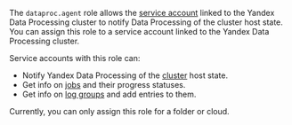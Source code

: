 The `dataproc.agent` role allows the [service account](../../iam/concepts/users/service-accounts.md) linked to the Yandex Data Processing cluster to notify Data Processing of the cluster host state. You can assign this role to a service account linked to the Yandex Data Processing cluster.

Service accounts with this role can:
* Notify Yandex Data Processing of the [cluster](../../data-proc/concepts/index.md#resources) host state.
* Get info on [jobs](../../data-proc/concepts/jobs.md) and their progress statuses.
* Get info on [log groups](../../logging/concepts/log-group.md) and add entries to them.

Currently, you can only assign this role for a folder or cloud.

